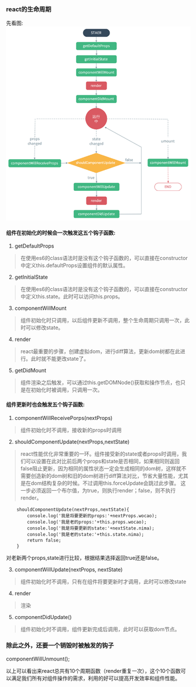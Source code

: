 ### react的生命周期
先看图:
![Image text](./img/one.png)

#### 组件在初始化的时候会一次触发这五个钩子函数:
1. getDefaultProps

 > 在使用es6的class语法时是没有这个钩子函数的，可以直接在constructor中定义this.defaultProps设置组件的默认属性。

2. getInitialState

 > 在使用es6的class语法时是没有这个钩子函数的，可以直接在constructor中定义this.state。此时可以访问this.props。

3. componentWillMount

 > 组件初始化时只调用，以后组件更新不调用，整个生命周期只调用一次，此时可以修改state。

4. render

 > react最重要的步骤，创建虚拟dom，进行diff算法，更新dom树都在此进行。此时就不能更改state了。

5. getDidMount

 > 组件渲染之后触发，可以通过this.getDOMNode()获取和操作节点，也只是在初始化时被调用，只调用一次。

#### 组件更新时也会触发五个钩子函数:
1. componentWillReceivePorps(nextProps)

 > 组件初始化时不调用，接收新的props时调用

2. shouldComponentUpdate(nextProps,nextState)

> react性能优化非常重要的一环。组件接受新的state或者props时调用，我们可以设置在此对比前后两个props和state是否相同，如果相同则返回false阻止更新，因为相同的属性状态一定会生成相同的dom树，这样就不需要创造新的dom树和旧的dom树进行diff算法对比，节省大量性能，尤其是在dom结构复杂的时候。不过调用this.forceUpdate会跳过此步骤。
> 这一步必须返回一个布尔值，为true，则执行render；false，则不执行render。
```
	shouldComponentUpdate(nextProps,nextState){
		console.log('我是将要更新的props:'+nextProps.wocao);
		console.log('我是老的props:'+this.props.wocao);
		console.log('我是将要更新的state:'+nextState.nima);
		console.log('我是老的state:'+this.state.nima);
		return false;
	}
```
对老新两个props,state进行比较，根据结果选择返回true还是false。

3. componentWillUpdate(nextProps, nextState)

 > 组件初始化时不调用，只有在组件将要更新时才调用，此时可以修改state

4. render

 > 渲染

5. componentDidUpdate()

 > 组件初始化时不调用，组件更新完成后调用，此时可以获取dom节点。

### 除此之外，还要一个销毁时被触发的钩子

componentWillUnmount();

以上可以看出来react总共有10个周期函数（render重复一次），这个10个函数可以满足我们所有对组件操作的需求，利用的好可以提高开发效率和组件性能。